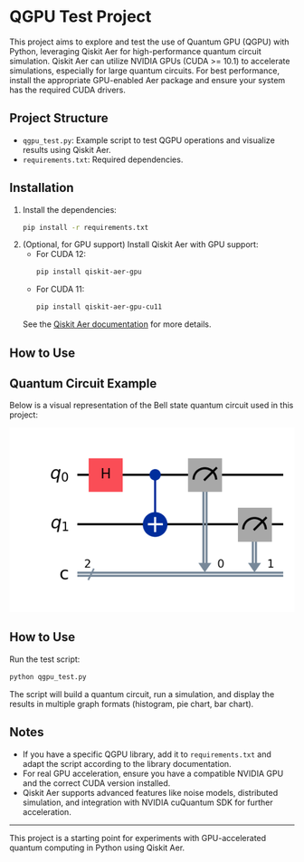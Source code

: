 # QGPU Test Project

This project aims to explore and test the use of Quantum GPU (QGPU) with Python, leveraging Qiskit Aer for high-performance quantum circuit simulation. Qiskit Aer can utilize NVIDIA GPUs (CUDA >= 10.1) to accelerate simulations, especially for large quantum circuits. For best performance, install the appropriate GPU-enabled Aer package and ensure your system has the required CUDA drivers.

## Project Structure
- `qgpu_test.py`: Example script to test QGPU operations and visualize results using Qiskit Aer.
- `requirements.txt`: Required dependencies.

## Installation
1. Install the dependencies:
   ```bash
   pip install -r requirements.txt
   ```
2. (Optional, for GPU support) Install Qiskit Aer with GPU support:
   - For CUDA 12:
     ```bash
     pip install qiskit-aer-gpu
     ```
   - For CUDA 11:
     ```bash
     pip install qiskit-aer-gpu-cu11
     ```
   See the [Qiskit Aer documentation](https://qiskit.org/ecosystem/aer/) for more details.

## How to Use

## Quantum Circuit Example
Below is a visual representation of the Bell state quantum circuit used in this project:

![Bell State Quantum Circuit](bell_circuit.png)

## How to Use
Run the test script:
```bash
python qgpu_test.py
```
The script will build a quantum circuit, run a simulation, and display the results in multiple graph formats (histogram, pie chart, bar chart).

## Notes
- If you have a specific QGPU library, add it to `requirements.txt` and adapt the script according to the library documentation.
- For real GPU acceleration, ensure you have a compatible NVIDIA GPU and the correct CUDA version installed.
- Qiskit Aer supports advanced features like noise models, distributed simulation, and integration with NVIDIA cuQuantum SDK for further acceleration.

---

This project is a starting point for experiments with GPU-accelerated quantum computing in Python using Qiskit Aer.